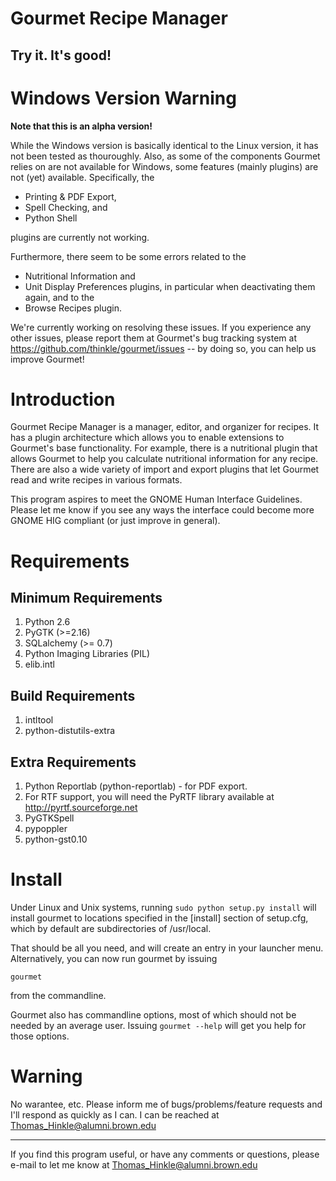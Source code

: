 Gourmet Recipe Manager
===================
Try it. It's good!
----------------

Windows Version Warning
=======================

**Note that this is an alpha version!**

While the Windows version is basically identical to the Linux version, 
it has not been tested as thouroughly. Also, as some of the components Gourmet relies on
are not available for Windows, some features (mainly plugins) are not (yet) available.
Specifically, the

* Printing & PDF Export,
* Spell Checking, and
* Python Shell 

plugins are currently not working.

Furthermore, there seem to be some errors related to the

* Nutritional Information and
* Unit Display Preferences
plugins, in particular when deactivating them again, and to the
* Browse Recipes plugin.

We're currently working on resolving these issues.
If you experience any other issues, please report them at Gourmet's bug tracking system 
at https://github.com/thinkle/gourmet/issues -- by doing so, you can help us improve Gourmet!

Introduction
============

Gourmet Recipe Manager is a manager, editor, and organizer for
recipes. It has a plugin architecture which allows you to enable
extensions to Gourmet's base functionality. For example, there is a
nutritional plugin that allows Gourmet to help you calculate
nutritional information for any recipe. There are also a wide variety
of import and export plugins that let Gourmet read and write recipes
in various formats.

This program aspires to meet the GNOME Human Interface
Guidelines. Please let me know if you see any ways the interface could
become more GNOME HIG compliant (or just improve in general).

Requirements
============

Minimum Requirements
--------------------

1. Python 2.6
2. PyGTK (>=2.16)
3. SQLalchemy (>= 0.7)
4. Python Imaging Libraries (PIL)
5. elib.intl

Build Requirements
------------------

1. intltool
2. python-distutils-extra

Extra Requirements
------------------

1. Python Reportlab (python-reportlab) - for PDF export.
2. For RTF support, you will need the PyRTF library available
   at http://pyrtf.sourceforge.net
3. PyGTKSpell
4. pypoppler
5. python-gst0.10

Install
=======

Under Linux and Unix systems, running `sudo python setup.py install` will
install gourmet to locations specified in the [install] section of setup.cfg,
which by default are subdirectories of /usr/local.

That should be all you need, and will create an entry in your launcher menu.
Alternatively, you can now run gourmet by issuing

`gourmet`

from the commandline.

Gourmet also has commandline options, most of which should not be
needed by an average user. Issuing `gourmet --help` will get you help
for those options.

Warning
=======

No warantee, etc. Please inform me of bugs/problems/feature
requests and I'll respond as quickly as I can. I can be reached
at Thomas_Hinkle@alumni.brown.edu

----

If you find this program useful, or have any comments or questions,
please e-mail to let me know at Thomas_Hinkle@alumni.brown.edu
